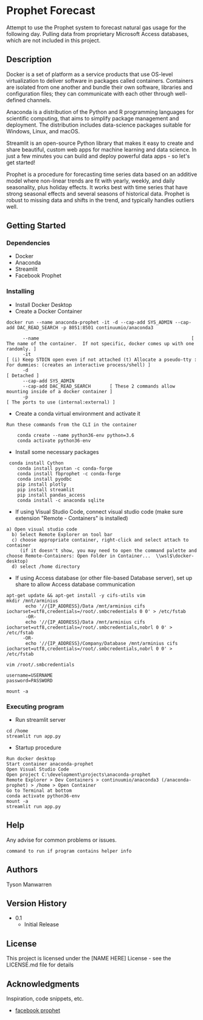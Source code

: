 # Prophet Forecast

Attempt to use the Prophet system to forecast natural gas usage for the following day.  Pulling data from proprietary Microsoft Access databases, which are not included in this project.

## Description

Docker is a set of platform as a service products that use OS-level virtualization to deliver software in packages called containers. Containers are isolated from one another and bundle their own software, libraries and configuration files; they can communicate with each other through well-defined channels.

Anaconda is a distribution of the Python and R programming languages for scientific computing, that aims to simplify package management and deployment. The distribution includes data-science packages suitable for Windows, Linux, and macOS.

Streamlit is an open-source Python library that makes it easy to create and share beautiful, custom web apps for machine learning and data science. In just a few minutes you can build and deploy powerful data apps - so let's get started!

Prophet is a procedure for forecasting time series data based on an additive model where non-linear trends are fit with yearly, weekly, and daily seasonality, plus holiday effects. It works best with time series that have strong seasonal effects and several seasons of historical data. Prophet is robust to missing data and shifts in the trend, and typically handles outliers well.

## Getting Started

### Dependencies

* Docker
* Anaconda
* Streamlit
* Facebook Prophet

### Installing

* Install Docker Desktop
* Create a Docker Container
```
docker run --name anaconda-prophet -it -d --cap-add SYS_ADMIN --cap-add DAC_READ_SEARCH -p 8051:8501 continuumio/anaconda3

      --name                                                        [ The name of the container.  If not specific, docker comes up with one randomly. ]
      -it                                                                  [ (i) Keep STDIN open even if not attached (t) Allocate a pseudo-tty : For dummies: (creates an interactive process/shell) ]
      -d                                                                  [ Detached ]
      --cap-add SYS_ADMIN
      --cap-add DAC_READ_SEARCH       [ These 2 commands allow mounting inside of a docker container ]
      -p                                                                  [ The ports to use (internal:external) ]
```
* Create a conda virtual environment and activate it
```
Run these commands from the CLI in the container

    conda create --name python36-env python=3.6
    conda activate python36-env
```
* Install some necessary packages
```
 conda install Cython
    conda install pystan -c conda-forge
    conda install fbprophet -c conda-forge
    conda install pyodbc
    pip install plotly
    pip install streamlit
    pip install pandas_access
    conda install -c anaconda sqlite
```
* If using Visual Studio Code, connect visual studio code   (make sure extension "Remote - Containers" is installed)
```
a) Open visual studio code
  b) Select Remote Explorer on tool bar
  c) choose appropriate container, right-click and select attach to container
     (if it doesn't show, you may need to open the command palette and choose Remote-Containers: Open Folder in Container...  \\wsl$\docker-desktop)
  d) select /home directory
```
* If using Access database (or other file-based Database server), set up share to allow Access database communication
```
apt-get update && apt-get install -y cifs-utils vim
mkdir /mnt/arminius
       echo '//{IP_ADDRESS}/Data /mnt/arminius cifs iocharset=utf8,credentials=/root/.smbcredentials 0 0' > /etc/fstab
       -OR-
       echo '//{IP_ADDRESS}/Data /mnt/arminius cifs iocharset=utf8,credentials=/root/.smbcredentials,nobrl 0 0' > /etc/fstab
      -OR-
       echo '//{IP_ADDRESS}/Company/Database /mnt/arminius cifs iocharset=utf8,credentials=/root/.smbcredentials,nobrl 0 0' > /etc/fstab

vim /root/.smbcredentials

username=USERNAME
password=PASSWORD

mount -a
```

### Executing program

* Run streamlit server
```
cd /home
streamlit run app.py
```

* Startup procedure
```
Run docker desktop
Start container anaconda-prophet
Open Visual Studio Code
Open project C:\development\projects\anaconda-prophet
Remote Explorer > Dev Containers > continuumio/anaconda3 (/anaconda-prophet) > /home > Open Container
Go to Terminal at bottom
conda activate python36-env
mount -a
streamlit run app.py
```

## Help

Any advise for common problems or issues.
```
command to run if program contains helper info
```

## Authors

Tyson Manwarren

## Version History


* 0.1
    * Initial Release

## License

This project is licensed under the [NAME HERE] License - see the LICENSE.md file for details

## Acknowledgments

Inspiration, code snippets, etc.
* [facebook prophet](https://facebook.github.io/prophet/)

